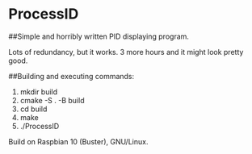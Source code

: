 # ProcessID
##Simple and horribly written PID displaying program.

Lots of redundancy, but it works. 3 more hours and it might look pretty good.

##Building and executing commands:

1.  mkdir build
2.  cmake -S . -B build
3.  cd build
4.  make
5.  ./ProcessID


Build on Raspbian 10 (Buster), GNU/Linux.
